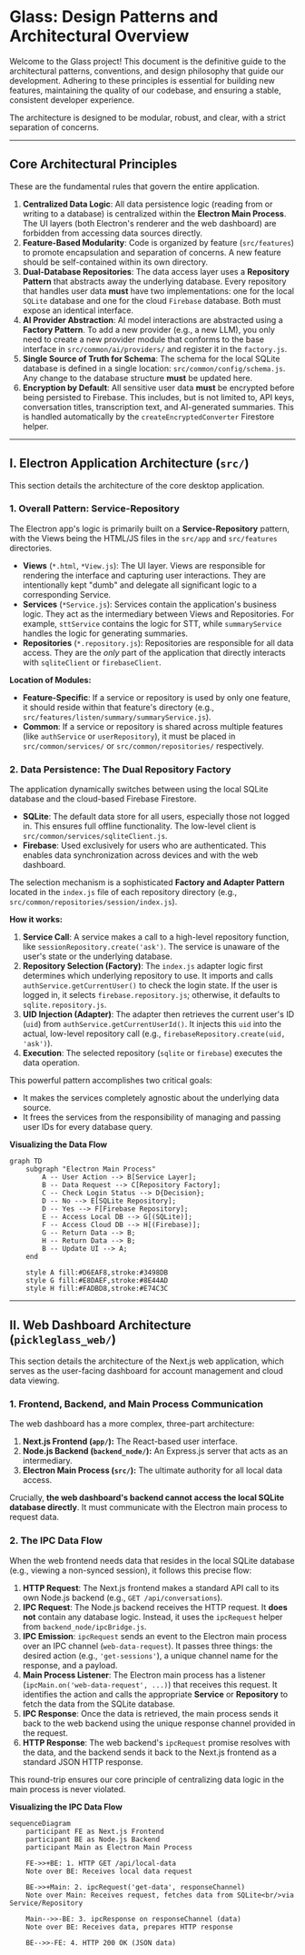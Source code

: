 # Glass: Design Patterns and Architectural Overview

Welcome to the Glass project! This document is the definitive guide to the architectural patterns, conventions, and design philosophy that guide our development. Adhering to these principles is essential for building new features, maintaining the quality of our codebase, and ensuring a stable, consistent developer experience.

The architecture is designed to be modular, robust, and clear, with a strict separation of concerns.

---

## Core Architectural Principles

These are the fundamental rules that govern the entire application.

1.  **Centralized Data Logic**: All data persistence logic (reading from or writing to a database) is centralized within the **Electron Main Process**. The UI layers (both Electron's renderer and the web dashboard) are forbidden from accessing data sources directly.
2.  **Feature-Based Modularity**: Code is organized by feature (`src/features`) to promote encapsulation and separation of concerns. A new feature should be self-contained within its own directory.
3.  **Dual-Database Repositories**: The data access layer uses a **Repository Pattern** that abstracts away the underlying database. Every repository that handles user data **must** have two implementations: one for the local `SQLite` database and one for the cloud `Firebase` database. Both must expose an identical interface.
4.  **AI Provider Abstraction**: AI model interactions are abstracted using a **Factory Pattern**. To add a new provider (e.g., a new LLM), you only need to create a new provider module that conforms to the base interface in `src/common/ai/providers/` and register it in the `factory.js`.
5.  **Single Source of Truth for Schema**: The schema for the local SQLite database is defined in a single location: `src/common/config/schema.js`. Any change to the database structure **must** be updated here.
6.  **Encryption by Default**: All sensitive user data **must** be encrypted before being persisted to Firebase. This includes, but is not limited to, API keys, conversation titles, transcription text, and AI-generated summaries. This is handled automatically by the `createEncryptedConverter` Firestore helper.

---

## I. Electron Application Architecture (`src/`)

This section details the architecture of the core desktop application.

### 1. Overall Pattern: Service-Repository

The Electron app's logic is primarily built on a **Service-Repository** pattern, with the Views being the HTML/JS files in the `src/app` and `src/features` directories.

-   **Views** (`*.html`, `*View.js`): The UI layer. Views are responsible for rendering the interface and capturing user interactions. They are intentionally kept "dumb" and delegate all significant logic to a corresponding Service.
-   **Services** (`*Service.js`): Services contain the application's business logic. They act as the intermediary between Views and Repositories. For example, `sttService` contains the logic for STT, while `summaryService` handles the logic for generating summaries.
-   **Repositories** (`*.repository.js`): Repositories are responsible for all data access. They are the *only* part of the application that directly interacts with `sqliteClient` or `firebaseClient`.

**Location of Modules:**
-   **Feature-Specific**: If a service or repository is used by only one feature, it should reside within that feature's directory (e.g., `src/features/listen/summary/summaryService.js`).
-   **Common**: If a service or repository is shared across multiple features (like `authService` or `userRepository`), it must be placed in `src/common/services/` or `src/common/repositories/` respectively.

### 2. Data Persistence: The Dual Repository Factory

The application dynamically switches between using the local SQLite database and the cloud-based Firebase Firestore.

-   **SQLite**: The default data store for all users, especially those not logged in. This ensures full offline functionality. The low-level client is `src/common/services/sqliteClient.js`.
-   **Firebase**: Used exclusively for users who are authenticated. This enables data synchronization across devices and with the web dashboard.

The selection mechanism is a sophisticated **Factory and Adapter Pattern** located in the `index.js` file of each repository directory (e.g., `src/common/repositories/session/index.js`).

**How it works:**
1.  **Service Call**: A service makes a call to a high-level repository function, like `sessionRepository.create('ask')`. The service is unaware of the user's state or the underlying database.
2.  **Repository Selection (Factory)**: The `index.js` adapter logic first determines which underlying repository to use. It imports and calls `authService.getCurrentUser()` to check the login state. If the user is logged in, it selects `firebase.repository.js`; otherwise, it defaults to `sqlite.repository.js`.
3.  **UID Injection (Adapter)**: The adapter then retrieves the current user's ID (`uid`) from `authService.getCurrentUserId()`. It injects this `uid` into the actual, low-level repository call (e.g., `firebaseRepository.create(uid, 'ask')`).
4.  **Execution**: The selected repository (`sqlite` or `firebase`) executes the data operation.

This powerful pattern accomplishes two critical goals:
-   It makes the services completely agnostic about the underlying data source.
-   It frees the services from the responsibility of managing and passing user IDs for every database query.

**Visualizing the Data Flow**

```mermaid
graph TD
    subgraph "Electron Main Process"
        A -- User Action --> B[Service Layer];
        B -- Data Request --> C[Repository Factory];
        C -- Check Login Status --> D{Decision};
        D -- No --> E[SQLite Repository];
        D -- Yes --> F[Firebase Repository];
        E -- Access Local DB --> G[(SQLite)];
        F -- Access Cloud DB --> H[(Firebase)];
        G -- Return Data --> B;
        H -- Return Data --> B;
        B -- Update UI --> A;
    end

    style A fill:#D6EAF8,stroke:#3498DB
    style G fill:#E8DAEF,stroke:#8E44AD
    style H fill:#FADBD8,stroke:#E74C3C
```

---

## II. Web Dashboard Architecture (`pickleglass_web/`)

This section details the architecture of the Next.js web application, which serves as the user-facing dashboard for account management and cloud data viewing.

### 1. Frontend, Backend, and Main Process Communication

The web dashboard has a more complex, three-part architecture:

1.  **Next.js Frontend (`app/`):** The React-based user interface.
2.  **Node.js Backend (`backend_node/`):** An Express.js server that acts as an intermediary.
3.  **Electron Main Process (`src/`):** The ultimate authority for all local data access.

Crucially, **the web dashboard's backend cannot access the local SQLite database directly**. It must communicate with the Electron main process to request data.

### 2. The IPC Data Flow

When the web frontend needs data that resides in the local SQLite database (e.g., viewing a non-synced session), it follows this precise flow:

1.  **HTTP Request**: The Next.js frontend makes a standard API call to its own Node.js backend (e.g., `GET /api/conversations`).
2.  **IPC Request**: The Node.js backend receives the HTTP request. It **does not** contain any database logic. Instead, it uses the `ipcRequest` helper from `backend_node/ipcBridge.js`.
3.  **IPC Emission**: `ipcRequest` sends an event to the Electron main process over an IPC channel (`web-data-request`). It passes three things: the desired action (e.g., `'get-sessions'`), a unique channel name for the response, and a payload.
4.  **Main Process Listener**: The Electron main process has a listener (`ipcMain.on('web-data-request', ...)`) that receives this request. It identifies the action and calls the appropriate **Service** or **Repository** to fetch the data from the SQLite database.
5.  **IPC Response**: Once the data is retrieved, the main process sends it back to the web backend using the unique response channel provided in the request.
6.  **HTTP Response**: The web backend's `ipcRequest` promise resolves with the data, and the backend sends it back to the Next.js frontend as a standard JSON HTTP response.

This round-trip ensures our core principle of centralizing data logic in the main process is never violated.

**Visualizing the IPC Data Flow**

```mermaid
sequenceDiagram
    participant FE as Next.js Frontend
    participant BE as Node.js Backend
    participant Main as Electron Main Process

    FE->>+BE: 1. HTTP GET /api/local-data
    Note over BE: Receives local data request
    
    BE->>+Main: 2. ipcRequest('get-data', responseChannel)
    Note over Main: Receives request, fetches data from SQLite<br/>via Service/Repository
    
    Main-->>-BE: 3. ipcResponse on responseChannel (data)
    Note over BE: Receives data, prepares HTTP response
    
    BE-->>-FE: 4. HTTP 200 OK (JSON data)
```